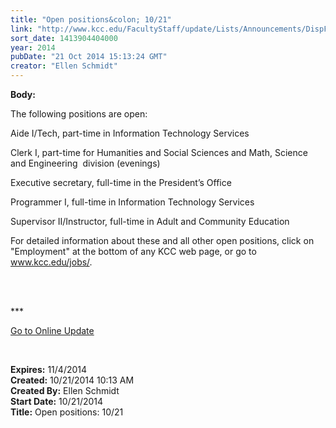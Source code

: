 ```yaml
---
title: "Open positions&colon; 10/21"
link: "http://www.kcc.edu/FacultyStaff/update/Lists/Announcements/DispForm.aspx?ID=1684"
sort_date: 1413904404000
year: 2014
pubDate: "21 Oct 2014 15:13:24 GMT"
creator: "Ellen Schmidt"
---
```


<div><b>Body:</b> <div class="ExternalClassA5B81162647946F894C94317C3D92A53"><p>The following positions are open: </p>
<p>Aide I/Tech, part-time in Information Technology Services</p>
<p>Clerk I, part-time for Humanities and Social Sciences and Math, Science and Engineering  division (evenings)</p>
<p>Executive secretary, full-time in the President’s Office</p>
<p>Programmer I, full-time in Information Technology Services</p>
<p>Supervisor II/Instructor, full-time in Adult and Community Education</p>
<p>For detailed information about these and all other open positions, click on &quot;Employment&quot; at the bottom of any KCC web page, or go to <a href="/jobs/">www.kcc.edu/jobs/</a>.<br />​</p>
<p> </p>
<p>***</p>
<p><a href="/update">Go to Online Update</a></p>
<p> </p></div></div>
<div><b>Expires:</b> 11/4/2014</div>
<div><b>Created:</b> 10/21/2014 10:13 AM</div>
<div><b>Created By:</b> Ellen Schmidt</div>
<div><b>Start Date:</b> 10/21/2014</div>
<div><b>Title:</b> Open positions: 10/21</div>
